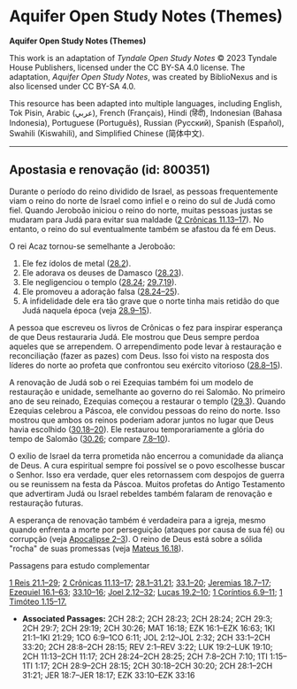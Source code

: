# Aquifer Open Study Notes (Themes)

**Aquifer Open Study Notes (Themes)**

This work is an adaptation of *Tyndale Open Study Notes* © 2023 Tyndale House Publishers, licensed under the CC BY\-SA 4\.0 license. The adaptation, *Aquifer Open Study Notes*, was created by BiblioNexus and is also licensed under CC BY\-SA 4\.0\.

This resource has been adapted into multiple languages, including English, Tok Pisin, Arabic (عربي), French (Français), Hindi (हिंदी), Indonesian (Bahasa Indonesia), Portuguese (Português), Russian (Русский), Spanish (Español), Swahili (Kiswahili), and Simplified Chinese (简体中文).



--------------------------------

## Apostasia e renovação (id: 800351)

Durante o período do reino dividido de Israel, as pessoas frequentemente viam o reino do norte de Israel como infiel e o reino do sul de Judá como fiel. Quando Jeroboão iniciou o reino do norte, muitas pessoas justas se mudaram para Judá para evitar sua maldade ([2 Crônicas 11\.13–17](https://ref.ly/2Chr11:13-2Chr11:17)). No entanto, o reino do sul eventualmente também se afastou da fé em Deus.

O rei Acaz tornou\-se semelhante a Jeroboão:

1. Ele fez ídolos de metal ([28\.2](https://ref.ly/2Chr28:2)).
2. Ele adorava os deuses de Damasco ([28\.23](https://ref.ly/2Chr28:23)).
3. Ele negligenciou o templo ([28\.24](https://ref.ly/2Chr28:24); [29\.7,19](https://ref.ly/2Chr29:7)).
4. Ele promoveu a adoração falsa ([28\.24–25](https://ref.ly/2Chr28:24-2Chr28:25)).
5. A infidelidade dele era tão grave que o norte tinha mais retidão do que Judá naquela época (veja [28\.9–15](https://ref.ly/2Chr28:9-2Chr28:15)).

A pessoa que escreveu os livros de Crônicas o fez para inspirar esperança de que Deus restauraria Judá. Ele mostrou que Deus sempre perdoa aqueles que se arrependem. O arrependimento pode levar à restauração e reconciliação (fazer as pazes) com Deus. Isso foi visto na resposta dos líderes do norte ao profeta que confrontou seu exército vitorioso ([28\.8–15](https://ref.ly/2Chr28:8-2Chr28:15)).

A renovação de Judá sob o rei Ezequias também foi um modelo de restauração e unidade, semelhante ao governo do rei Salomão. No primeiro ano de seu reinado, Ezequias começou a restaurar o templo ([29\.3](https://ref.ly/2Chr29:3)). Quando Ezequias celebrou a Páscoa, ele convidou pessoas do reino do norte. Isso mostrou que ambos os reinos poderiam adorar juntos no lugar que Deus havia escolhido ([30\.18–20](https://ref.ly/2Chr30:18-2Chr30:20)). Ele restaurou temporariamente a glória do tempo de Salomão ([30\.26](https://ref.ly/2Chr30:26); compare [7\.8–10](https://ref.ly/2Chr7:8-2Chr7:10)).

O exílio de Israel da terra prometida não encerrou a comunidade da aliança de Deus. A cura espiritual sempre foi possível se o povo escolhesse buscar o Senhor. Isso era verdade, quer eles retornassem com despojos de guerra ou se reunissem na festa da Páscoa. Muitos profetas do Antigo Testamento que advertiram Judá ou Israel rebeldes também falaram de renovação e restauração futuras.

A esperança de renovação também é verdadeira para a igreja, mesmo quando enfrenta a morte por perseguição (ataques por causa de sua fé) ou corrupção (veja [Apocalipse 2–3](https://ref.ly/Rev2:1-Rev3:22)). O reino de Deus está sobre a sólida "rocha" de suas promessas (veja [Mateus 16\.18](https://ref.ly/Matt16:18)).

Passagens para estudo complementar

[1 Reis 21\.1–29](https://ref.ly/1Kgs21:1-1Kgs21:29); [2 Crônicas 11\.13–17](https://ref.ly/2Chr11:13-2Chr11:17); [28\.1–31\.21](https://ref.ly/2Chr28:1-2Chr31:21); [33\.1–20](https://ref.ly/2Chr33:1-2Chr33:20); [Jeremias 18\.7–17](https://ref.ly/Jer18:7-Jer18:17); [Ezequiel 16\.1–63](https://ref.ly/Ezek16:1-Ezek16:63); [33\.10–16](https://ref.ly/Ezek33:10-Ezek33:16); [Joel 2\.12–32](https://ref.ly/Joel2:12-Joel2:32); [Lucas 19\.2–10](https://ref.ly/Luke19:2-Luke19:10); [1 Coríntios 6\.9–11](https://ref.ly/1Cor6:9-1Cor6:11); [1 Timóteo 1\.15–17\.](https://ref.ly/1Tim1:15-1Tim1:17)

* **Associated Passages:** 2CH 28:2; 2CH 28:23; 2CH 28:24; 2CH 29:3; 2CH 29:7; 2CH 29:19; 2CH 30:26; MAT 16:18; EZK 16:1–EZK 16:63; 1KI 21:1–1KI 21:29; 1CO 6:9–1CO 6:11; JOL 2:12–JOL 2:32; 2CH 33:1–2CH 33:20; 2CH 28:8–2CH 28:15; REV 2:1–REV 3:22; LUK 19:2–LUK 19:10; 2CH 11:13–2CH 11:17; 2CH 28:24–2CH 28:25; 2CH 7:8–2CH 7:10; 1TI 1:15–1TI 1:17; 2CH 28:9–2CH 28:15; 2CH 30:18–2CH 30:20; 2CH 28:1–2CH 31:21; JER 18:7–JER 18:17; EZK 33:10–EZK 33:16

